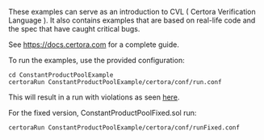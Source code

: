 

These examples can serve as an introduction to CVL ( Certora Verification Language ).
It also contains examples that are based on real-life code and the spec that have caught critical bugs.

See https://docs.certora.com for a complete guide. 


To run the examples, use the provided configuration: 
```
cd ConstantProductPoolExample 
certoraRun ConstantProductPoolExample/certora/conf/run.conf 
```

This will result in a run with violations as seen [here](https://prover.certora.com/output/40726/b2c63e002e864e9d94b6ee03bf49cef0?anonymousKey=b8b428b78410796d656109f8f2b6436202e139f5).

For the fixed version, ConstantProductPoolFixed.sol run:
```
certoraRun ConstantProductPoolExample/certora/conf/runFixed.conf 
```
